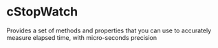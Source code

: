 # cStopWatch
Provides a set of methods and properties that you can use to accurately measure elapsed time, with micro-seconds precision
